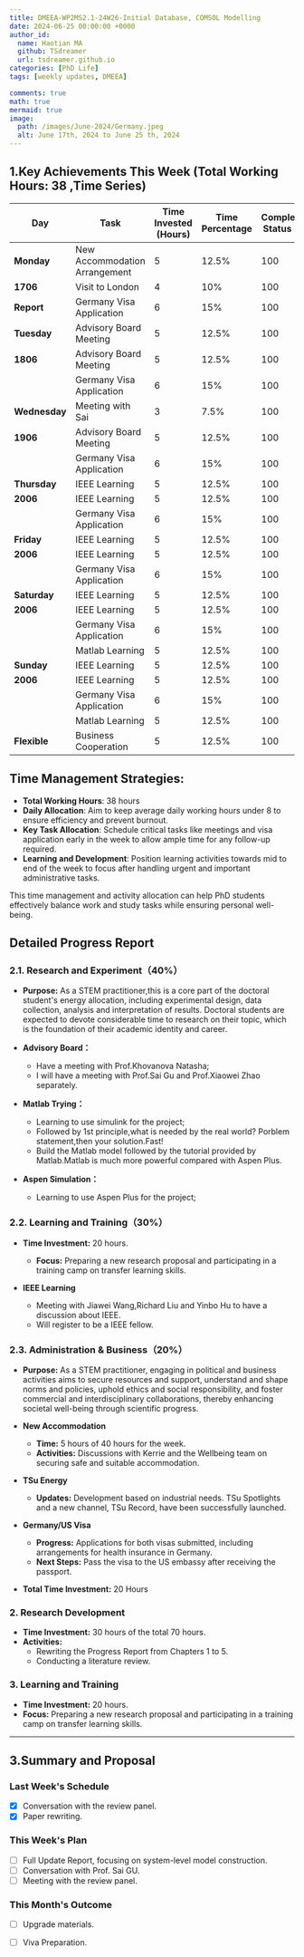 ```yaml
---
title: DMEEA-WP2MS2.1-24W26-Initial Database, COMSOL Modelling
date: 2024-06-25 00:00:00 +0000
author_id:
  name: Haotian MA
  github: TSdreamer
  url: tsdreamer.github.io
categories: [PhD Life]
tags: [weekly updates, DMEEA]

comments: true
math: true
mermaid: true
image:
  path: /images/June-2024/Germany.jpeg
  alt: June 17th, 2024 to June 25 th, 2024
---
```



## 1.Key Achievements This Week (Total Working Hours: 38 ,Time Series)


| Day       | Task                      | Time Invested (Hours) | Time Percentage | Completion Status (%) |
|-----------|---------------------------|-----------------------|-----------------|-----------------------|
| **Monday**  | New Accommodation Arrangement | 5                     | 12.5%            | 100                   |
| **1706**| Visit to London               | 4                     | 10%              | 100                   |
| **Report** | Germany Visa Application      | 6                     | 15%              | 100                   |
|**Tuesday** | Advisory Board Meeting      | 5                     | 12.5%            | 100                   |
|**1806** | Advisory Board Meeting      | 5                     | 12.5%            | 100                   |
|             | Germany Visa Application      | 6                     | 15%              | 100                   |
| **Wednesday**| Meeting with Sai         | 3                     | 7.5%             | 100                   |
|**1906** | Advisory Board Meeting      | 5                     | 12.5%            | 100                   |
|             | Germany Visa Application      | 6                     | 15%              | 100                   |
| **Thursday**  | IEEE Learning            | 5                     | 12.5%            | 100                   |
| **2006**  | IEEE Learning            | 5                     | 12.5%            | 100                   |
|             | Germany Visa Application      | 6                     | 15%              | 100                   |
| **Friday**  | IEEE Learning            | 5                     | 12.5%            | 100                   |
| **2006**  | IEEE Learning            | 5                     | 12.5%            | 100                   |
|             | Germany Visa Application      | 6                     | 15%              | 100                   |
| **Saturday**  | IEEE Learning            | 5                     | 12.5%            | 100                   |
| **2006**  | IEEE Learning            | 5                     | 12.5%            | 100                   |
|             | Germany Visa Application      | 6                     | 15%              | 100                   |
|           | Matlab Learning            | 5                     | 12.5%            | 100                   |
| **Sunday**  | IEEE Learning            | 5                     | 12.5%            | 100                   |
| **2006**  | IEEE Learning            | 5                     | 12.5%            | 100                   |
|             | Germany Visa Application      | 6                     | 15%              | 100                   |
|           | Matlab Learning            | 5                     | 12.5%            | 100                   |
| **Flexible**  | Business Cooperation     | 5                     | 12.5%            | 100                   |

## Time Management Strategies:
- **Total Working Hours**: 38 hours
- **Daily Allocation**: Aim to keep average daily working hours under 8 to ensure efficiency and prevent burnout.
- **Key Task Allocation**: Schedule critical tasks like meetings and visa application early in the week to allow ample time for any follow-up required.
- **Learning and Development**: Position learning activities towards mid to end of the week to focus after handling urgent and important administrative tasks.


This time management and activity allocation can help PhD students effectively balance work and study tasks while ensuring personal well-being.

## **Detailed Progress Report**

### **2.1. Research and Experiment（40%）**
- **Purpose:** As a STEM practitioner,this is a core part of the doctoral student's energy allocation, including experimental design, data collection, analysis and interpretation of results. Doctoral students are expected to devote considerable time to research on their topic, which is the foundation of their academic identity and career.

- **Advisory Board：**
  - Have a meeting with Prof.Khovanova Natasha;
  - I will have a meeting with Prof.Sai Gu and Prof.Xiaowei Zhao separately.

- **Matlab Trying：**
  - Learning to use simulink for the project;
  - Followed by 1st principle,what is needed by the real world? Porblem statement,then your solution.Fast!
  - Build the Matlab model followed by the tutorial provided by Matlab.Matlab is much more powerful compared with Aspen Plus.
  
- **Aspen Simulation：**
  - Learning to use Aspen Plus for the project;

### **2.2. Learning and Training（30%）**
- **Time Investment:** 20 hours.
  - **Focus:** Preparing a new research proposal and participating in a training camp on transfer learning skills.

- **IEEE Learning**
  - Meeting with Jiawei Wang,Richard Liu and Yinbo Hu to have a discussion about IEEE. 
  - Will register to be a IEEE fellow.


### **2.3. Administration & Business（20%）**
- **Purpose:** As a STEM practitioner, engaging in political and business activities aims to secure resources and support, understand and shape norms and policies, uphold ethics and social responsibility, and foster commercial and interdisciplinary collaborations, thereby enhancing societal well-being through scientific progress.

- **New Accommodation**
  - **Time:** 5 hours of 40 hours for the week.
  - **Activities:** Discussions with Kerrie and the Wellbeing team on securing safe and suitable accommodation.

- **TSu Energy**
  - **Updates:** Development based on industrial needs. TSu Spotlights and a new channel, TSu Record, have been successfully launched.

- **Germany/US Visa**
  - **Progress:** Applications for both visas submitted, including arrangements for health insurance in Germany.
  - **Next Steps:** Pass the visa to the US embassy after receiving the passport.

- **Total Time Investment:** 20 Hours

### **2. Research Development**
- **Time Investment:** 30 hours of the total 70 hours.
- **Activities:**
  - Rewriting the Progress Report from Chapters 1 to 5.
  - Conducting a literature review.

### **3. Learning and Training**
- **Time Investment:** 20 hours.
- **Focus:** Preparing a new research proposal and participating in a training camp on transfer learning skills.
---

## **3.Summary and Proposal**

### **Last Week's Schedule**
- [x] Conversation with the review panel.
- [x] Paper rewriting.

### **This Week's Plan**
- [ ] Full Update Report, focusing on system-level model construction.
- [ ] Conversation with Prof. Sai GU.
- [ ] Meeting with the review panel.

### **This Month's Outcome**
- [ ] Upgrade materials.
- [ ] Viva Preparation.




